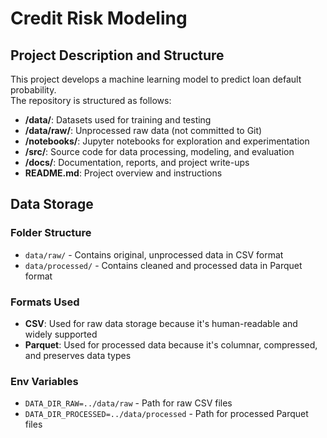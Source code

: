 # Credit Risk Modeling 

## Project Description and Structure
This project develops a machine learning model to predict loan default probability.  
The repository is structured as follows:

- **/data/**: Datasets used for training and testing  
- **/data/raw/**: Unprocessed raw data (not committed to Git)  
- **/notebooks/**: Jupyter notebooks for exploration and experimentation  
- **/src/**: Source code for data processing, modeling, and evaluation  
- **/docs/**: Documentation, reports, and project write-ups  
- **README.md**: Project overview and instructions

## Data Storage

### Folder Structure
- `data/raw/` - Contains original, unprocessed data in CSV format
- `data/processed/` - Contains cleaned and processed data in Parquet format

### Formats Used
- **CSV**: Used for raw data storage because it's human-readable and widely supported
- **Parquet**: Used for processed data because it's columnar, compressed, and preserves data types

### Env Variables
- `DATA_DIR_RAW=../data/raw` - Path for raw CSV files
- `DATA_DIR_PROCESSED=../data/processed` - Path for processed Parquet files